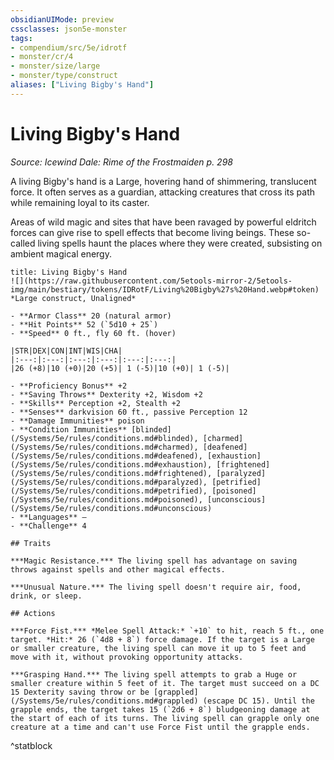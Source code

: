 ```yaml
---
obsidianUIMode: preview
cssclasses: json5e-monster
tags:
- compendium/src/5e/idrotf
- monster/cr/4
- monster/size/large
- monster/type/construct
aliases: ["Living Bigby's Hand"]
---
```

# Living Bigby's Hand
*Source: Icewind Dale: Rime of the Frostmaiden p. 298*  

A living Bigby's hand is a Large, hovering hand of shimmering, translucent force. It often serves as a guardian, attacking creatures that cross its path while remaining loyal to its caster.

Areas of wild magic and sites that have been ravaged by powerful eldritch forces can give rise to spell effects that become living beings. These so-called living spells haunt the places where they were created, subsisting on ambient magical energy.

```ad-statblock
title: Living Bigby's Hand
![](https://raw.githubusercontent.com/5etools-mirror-2/5etools-img/main/bestiary/tokens/IDRotF/Living%20Bigby%27s%20Hand.webp#token)
*Large construct, Unaligned*

- **Armor Class** 20 (natural armor)
- **Hit Points** 52 (`5d10 + 25`)
- **Speed** 0 ft., fly 60 ft. (hover)

|STR|DEX|CON|INT|WIS|CHA|
|:---:|:---:|:---:|:---:|:---:|:---:|
|26 (+8)|10 (+0)|20 (+5)| 1 (-5)|10 (+0)| 1 (-5)|

- **Proficiency Bonus** +2
- **Saving Throws** Dexterity +2, Wisdom +2
- **Skills** Perception +2, Stealth +2
- **Senses** darkvision 60 ft., passive Perception 12
- **Damage Immunities** poison
- **Condition Immunities** [blinded](/Systems/5e/rules/conditions.md#blinded), [charmed](/Systems/5e/rules/conditions.md#charmed), [deafened](/Systems/5e/rules/conditions.md#deafened), [exhaustion](/Systems/5e/rules/conditions.md#exhaustion), [frightened](/Systems/5e/rules/conditions.md#frightened), [paralyzed](/Systems/5e/rules/conditions.md#paralyzed), [petrified](/Systems/5e/rules/conditions.md#petrified), [poisoned](/Systems/5e/rules/conditions.md#poisoned), [unconscious](/Systems/5e/rules/conditions.md#unconscious)
- **Languages** —
- **Challenge** 4

## Traits

***Magic Resistance.*** The living spell has advantage on saving throws against spells and other magical effects.

***Unusual Nature.*** The living spell doesn't require air, food, drink, or sleep.

## Actions

***Force Fist.*** *Melee Spell Attack:* `+10` to hit, reach 5 ft., one target. *Hit:* 26 (`4d8 + 8`) force damage. If the target is a Large or smaller creature, the living spell can move it up to 5 feet and move with it, without provoking opportunity attacks.

***Grasping Hand.*** The living spell attempts to grab a Huge or smaller creature within 5 feet of it. The target must succeed on a DC 15 Dexterity saving throw or be [grappled](/Systems/5e/rules/conditions.md#grappled) (escape DC 15). Until the grapple ends, the target takes 15 (`2d6 + 8`) bludgeoning damage at the start of each of its turns. The living spell can grapple only one creature at a time and can't use Force Fist until the grapple ends.
```
^statblock
